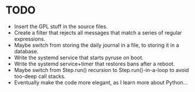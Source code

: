 # TODO

* Insert the GPL stuff in the source files.
* Create a filter that rejects all messages that match a series of regular expressions.
* Maybe switch from storing the daily journal in a file, to storing it in a database.
* Write the systemd service that starts pyruse on boot.
* Write the systemd service+timer that restores bans after a reboot.
* Maybe switch from Step.run() recursion to Step.run()-in-a-loop to avoid too-deep call stacks.
* Eventually make the code more elegant, as I learn more about Python…
